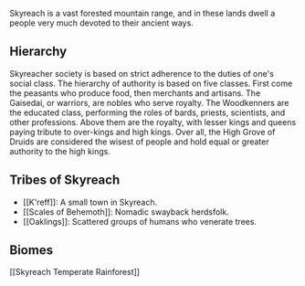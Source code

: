 Skyreach is a vast forested mountain range, and in these lands dwell a people very much devoted to their ancient ways.

## Hierarchy
Skyreacher society is based on strict adherence to the duties of one's social class. The hierarchy of authority is based on five classes. First come the peasants who produce food, then merchants and artisans. The Gaisedai, or warriors, are nobles who serve royalty. The Woodkenners are the educated class, performing the roles of bards, priests, scientists, and other professions. Above them are the royalty, with lesser kings and queens paying tribute to over-kings and high kings. Over all, the High Grove of Druids are considered the wisest of people and hold equal or greater authority to the high kings.

## Tribes of Skyreach
- [[K'reff]]: A small town in Skyreach.
- [[Scales of Behemoth]]: Nomadic swayback herdsfolk.
- [[Oaklings]]: Scattered groups of humans who venerate trees.

## Biomes
[[Skyreach Temperate Rainforest]]